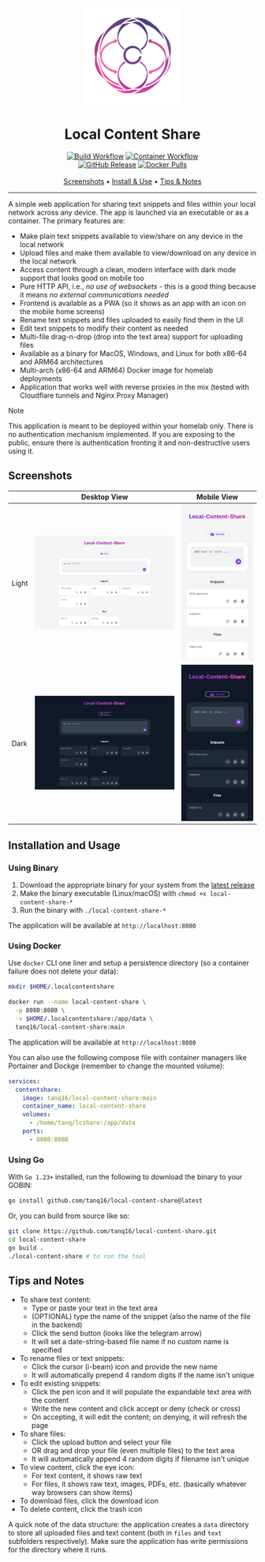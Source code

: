 <div align="center">
  <img src="assets/logo.png" alt="Local Content Share Logo" width="200">
  <h1>Local Content Share</h1>

  <a href="https://github.com/tanq16/local-content-share/actions/workflows/binary-build.yml"><img alt="Build Workflow" src="https://github.com/tanq16/local-content-share/actions/workflows/binary-build.yml/badge.svg"></a>&nbsp;<a href="https://github.com/tanq16/local-content-share/actions/workflows/docker-publish.yml"><img alt="Container Workflow" src="https://github.com/tanq16/local-content-share/actions/workflows/docker-publish.yml/badge.svg"></a><br>
  <a href="https://github.com/Tanq16/local-content-share/releases"><img alt="GitHub Release" src="https://img.shields.io/github/v/release/tanq16/local-content-share"></a>&nbsp;<a href="https://hub.docker.com/r/tanq16/local-content-share"><img alt="Docker Pulls" src="https://img.shields.io/docker/pulls/tanq16/local-content-share"></a><br><br>
  <a href="#screenshots">Screenshots</a> &bull; <a href="#installation-and-usage">Install & Use</a> &bull; <a href="#tips-and-notes">Tips & Notes</a>
</div>

---

A simple web application for sharing text snippets and files within your local network across any device. The app is launched via an executable or as a container. The primary features are:

- Make plain text snippets available to view/share on any device in the local network
- Upload files and make them available to view/download on any device in the local network
- Access content through a clean, modern interface with dark mode support that looks good on mobile too
- Pure HTTP API, i.e., *no use of websockets* - this is a good thing because it means *no external communications needed*
- Frontend is available as a PWA (so it shows as an app with an icon on the mobile home screens)
- Rename text snippets and files uploaded to easily find them in the UI
- Edit text snippets to modify their content as needed
- Multi-file drag-n-drop (drop into the text area) support for uploading files
- Available as a binary for MacOS, Windows, and Linux for both x86-64 and ARM64 architectures
- Multi-arch (x86-64 and ARM64) Docker image for homelab deployments
- Application that works well with reverse proxies in the mix (tested with Cloudflare tunnels and Nginx Proxy Manager)

> [!NOTE]
> This application is meant to be deployed within your homelab only. There is no authentication mechanism implemented. If you are exposing to the public, ensure there is authentication fronting it and non-destructive users using it.

## Screenshots

| | Desktop View | Mobile View |
| --- | --- | --- |
| Light | <img src="assets/desktop-light.png" alt="Desktop Light Mode"> | <img src="assets/mobile-light.png" alt="Mobile Light Mode"> |
| Dark | <img src="assets/desktop-dark.png" alt="Desktop Dark Mode"> | <img src="assets/mobile-dark.png" alt="Mobile Dark Mode"> |

## Installation and Usage

### Using Binary

1. Download the appropriate binary for your system from the [latest release](https://github.com/tanq16/local-content-share/releases/latest)
2. Make the binary executable (Linux/macOS) with `chmod +x local-content-share-*`
3. Run the binary with `./local-content-share-*`

The application will be available at `http://localhost:8080`

### Using Docker

Use `docker` CLI one liner and setup a persistence directory (so a container failure does not delete your data):

```bash
mkdir $HOME/.localcontentshare
```
```bash
docker run --name local-content-share \
  -p 8080:8080 \
  -v $HOME/.localcontentshare:/app/data \
  tanq16/local-content-share:main
```

The application will be available at `http://localhost:8080`

You can also use the following compose file with container managers like Portainer and Dockge (remember to change the mounted volume):

```yaml
services:
  contentshare:
    image: tanq16/local-content-share:main
    container_name: local-content-share
    volumes:
      - /home/tanq/lcshare:/app/data
    ports:
      - 8080:8080
```

### Using Go

With `Go 1.23+` installed, run the following to download the binary to your GOBIN:

```bash
go install github.com/tanq16/local-content-share@latest
```

Or, you can build from source like so:

```bash
git clone https://github.com/tanq16/local-content-share.git
cd local-content-share
go build .
./local-content-share # to run the tool
```

## Tips and Notes

- To share text content:
   - Type or paste your text in the text area
   - (OPTIONAL) type the name of the snippet (also the name of the file in the backend)
   - Click the send button (looks like the telegram arrow)
   - It will set a date-string-based file name if no custom name is specified
- To rename files or text snippets:
   - Click the cursor (i-beam) icon and provide the new name
   - It will automatically prepend 4 random digits if the name isn't unique
- To edit existing snippets:
   - Click the pen icon and it will populate the expandable text area with the content
   - Write the new content and click accept or deny (check or cross)
   - On accepting, it will edit the content; on denying, it will refresh the page
- To share files:
   - Click the upload button and select your file
   - OR drag and drop your file (even multiple files) to the text area
   - It will automatically append 4 random digits if filename isn't unique
- To view content, click the eye icon:
   - For text content, it shows raw text
   - For files, it shows raw text, images, PDFs, etc. (basically whatever way browsers can show items)
- To download files, click the download icon
- To delete content, click the trash icon

A quick note of the data structure: the application creates a `data` directory to store all uploaded files and text content (both in `files` and `text` subfolders respectively). Make sure the application has write permissions for the directory where it runs.
